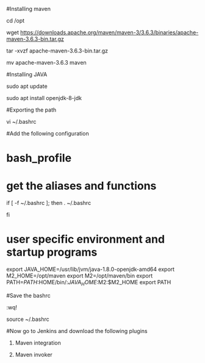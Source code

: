 #Installing maven

cd /opt

wget https://downloads.apache.org/maven/maven-3/3.6.3/binaries/apache-maven-3.6.3-bin.tar.gz

tar -xvzf apache-maven-3.6.3-bin.tar.gz

mv apache-maven-3.6.3 maven


#Installing JAVA

sudo apt update

sudo apt install openjdk-8-jdk


#Exporting the path

vi ~/.bashrc

#Add the following configuration 

# bash_profile
# get the aliases and functions
if [ -f ~/.bashrc ]; then
        . ~/.bashrc

fi
# user specific environment and startup programs
export JAVA_HOME=/usr/lib/jvm/java-1.8.0-openjdk-amd64
export M2_HOME=/opt/maven
export M2=/opt/maven/bin
export PATH=$PATH:$HOME/bin/:$JAVA_HOME:$M2:$M2_HOME
export PATH


#Save the bashrc 

:wq!

source  ~/.bashrc

#Now go to Jenkins and download the following plugins

1. Maven integration 

2. Maven invoker







